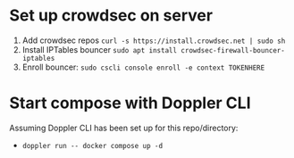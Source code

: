 # Set up crowdsec on server

1. Add crowdsec repos `curl -s https://install.crowdsec.net | sudo sh`
2. Install IPTables bouncer `sudo apt install crowdsec-firewall-bouncer-iptables`
3. Enroll bouncer: `sudo cscli console enroll -e context TOKENHERE`

# Start compose with Doppler CLI
Assuming Doppler CLI has been set up for this repo/directory:
- `doppler run -- docker compose up -d`